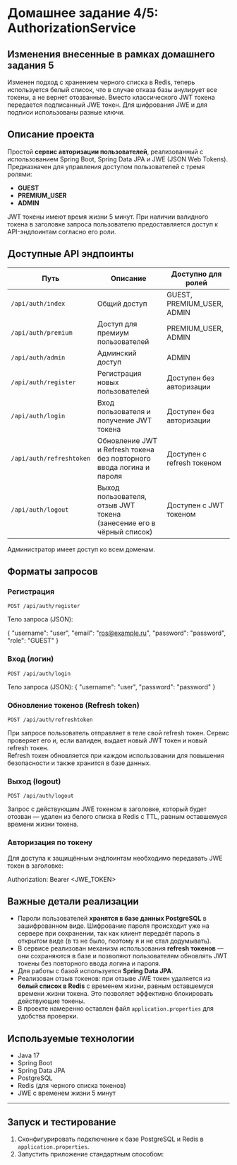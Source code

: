 # Домашнее задание 4/5: AuthorizationService

## Изменения внесенные в рамках домашнего задания 5

Изменен подход с хранением черного списка в Redis, теперь используется белый список, что в случае отказа базы анулирует все токены, а не вернет отозванные.
Вместо классического JWT токена передается подписанный JWE токен. Для шифрования JWE и для подписи использованы разные ключи.


## Описание проекта

Простой **сервис авторизации пользователей**, реализованный с использованием Spring Boot, Spring Data JPA и JWE (JSON Web Tokens). Предназначен для управления доступом пользователей с тремя ролями:

- **GUEST**  
- **PREMIUM_USER**  
- **ADMIN**  

JWT токены имеют время жизни 5 минут. При наличии валидного токена в заголовке запроса пользователю предоставляется доступ к API-эндпоинтам согласно его роли.

## Доступные API эндпоинты

| Путь                    | Описание                                                          | Доступно для ролей         |
|-------------------------|-------------------------------------------------------------------|----------------------------|
| `/api/auth/index`        | Общий доступ                                                      | GUEST, PREMIUM_USER, ADMIN |
| `/api/auth/premium`      | Доступ для премиум пользователей                                 | PREMIUM_USER, ADMIN        |
| `/api/auth/admin`        | Админский доступ                                                 | ADMIN                      |
| `/api/auth/register`     | Регистрация новых пользователей                                  | Доступен без авторизации   |
| `/api/auth/login`        | Вход пользователя и получение JWT токена                         | Доступен без авторизации   |
| `/api/auth/refreshtoken` | Обновление JWT и Refresh токена без повторного ввода логина и пароля | Доступен с refresh токеном |
| `/api/auth/logout`       | Выход пользователя, отзыв JWT токена (занесение его в чёрный список) | Доступен с JWT токеном     |

Администратор имеет доступ ко всем доменам.

## Форматы запросов

### Регистрация

`POST /api/auth/register`

Тело запроса (JSON):

{
"username": "user",
"email": "ros@example.ru",
"password": "password",
"role": "GUEST"
}


### Вход (логин)

`POST /api/auth/login`

Тело запроса (JSON):
{
"username": "user",
"password": "password"
}


### Обновление токенов (Refresh token)

`POST /api/auth/refreshtoken`

При запросе пользователь отправляет в теле свой refresh токен. Сервис проверяет его и, если валиден, выдает новый JWT токен и новый refresh токен.  
Refresh токен обновляется при каждом использовании для повышения безопасности и также хранится в базе данных.

### Выход (logout)

`POST /api/auth/logout`

Запрос с действующим JWE токеном в заголовке, который будет отозван — удален из белого списка в Redis с TTL, равным оставшемуся времени жизни токена.

### Авторизация по токену

Для доступа к защищённым эндпоинтам необходимо передавать JWE токен в заголовке:

Authorization: Bearer <JWE_TOKEN>


## Важные детали реализации

- Пароли пользователей **хранятся в базе данных PostgreSQL** в зашифрованном виде. Шифрование пароля происходит уже на сервере при сохранении, так как клиент передаёт пароль в открытом виде (в тз не было, поэтому я и не стал додумывать).
- В сервисе реализован механизм использования **refresh токенов** — они сохраняются в базе и позволяют пользователям обновлять JWT токены без повторного ввода логина и пароля.
- Для работы с базой используется **Spring Data JPA**.
- Реализован отзыв токенов: при отзыве JWE токен удаляется из **белый список в Redis** с временем жизни, равным оставшемуся времени жизни токена. Это позволяет эффективно блокировать действующие токены.
- В проекте намеренно оставлен файл `application.properties` для удобства проверки.

## Используемые технологии

- Java 17
- Spring Boot
- Spring Data JPA
- PostgreSQL
- Redis (для черного списка токенов)
- JWE с временем жизни 5 минут

---

## Запуск и тестирование

1. Сконфигурировать подключение к базе PostgreSQL и Redis в `application.properties`.
2. Запустить приложение стандартным способом:

